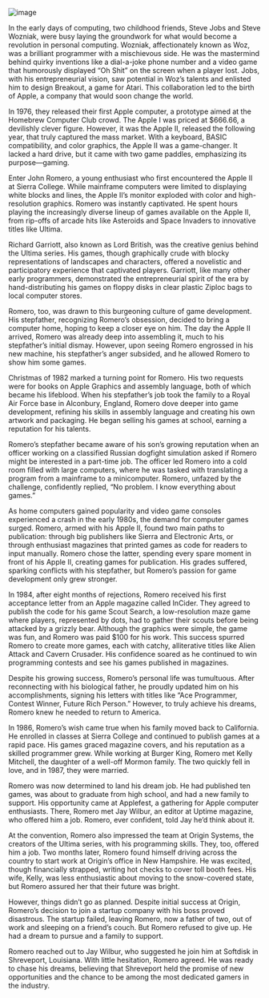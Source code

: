 ![image](https://github.com/user-attachments/assets/c2f29033-d30e-4eef-9884-29f9804876c9)



In the early days of computing, two childhood friends, Steve Jobs and Steve Wozniak, were busy laying the groundwork for what would become a revolution in personal computing. Wozniak, affectionately known as Woz, was a brilliant programmer with a mischievous side. He was the mastermind behind quirky inventions like a dial-a-joke phone number and a video game that humorously displayed “Oh Shit” on the screen when a player lost. Jobs, with his entrepreneurial vision, saw potential in Woz’s talents and enlisted him to design Breakout, a game for Atari. This collaboration led to the birth of Apple, a company that would soon change the world.

In 1976, they released their first Apple computer, a prototype aimed at the Homebrew Computer Club crowd. The Apple I was priced at $666.66, a devilishly clever figure. However, it was the Apple II, released the following year, that truly captured the mass market. With a keyboard, BASIC compatibility, and color graphics, the Apple II was a game-changer. It lacked a hard drive, but it came with two game paddles, emphasizing its purpose—gaming.

Enter John Romero, a young enthusiast who first encountered the Apple II at Sierra College. While mainframe computers were limited to displaying white blocks and lines, the Apple II’s monitor exploded with color and high-resolution graphics. Romero was instantly captivated. He spent hours playing the increasingly diverse lineup of games available on the Apple II, from rip-offs of arcade hits like Asteroids and Space Invaders to innovative titles like Ultima.

Richard Garriott, also known as Lord British, was the creative genius behind the Ultima series. His games, though graphically crude with blocky representations of landscapes and characters, offered a novelistic and participatory experience that captivated players. Garriott, like many other early programmers, demonstrated the entrepreneurial spirit of the era by hand-distributing his games on floppy disks in clear plastic Ziploc bags to local computer stores.

Romero, too, was drawn to this burgeoning culture of game development. His stepfather, recognizing Romero’s obsession, decided to bring a computer home, hoping to keep a closer eye on him. The day the Apple II arrived, Romero was already deep into assembling it, much to his stepfather’s initial dismay. However, upon seeing Romero engrossed in his new machine, his stepfather’s anger subsided, and he allowed Romero to show him some games.

Christmas of 1982 marked a turning point for Romero. His two requests were for books on Apple Graphics and assembly language, both of which became his lifeblood. When his stepfather’s job took the family to a Royal Air Force base in Alconbury, England, Romero dove deeper into game development, refining his skills in assembly language and creating his own artwork and packaging. He began selling his games at school, earning a reputation for his talents.

Romero’s stepfather became aware of his son’s growing reputation when an officer working on a classified Russian dogfight simulation asked if Romero might be interested in a part-time job. The officer led Romero into a cold room filled with large computers, where he was tasked with translating a program from a mainframe to a minicomputer. Romero, unfazed by the challenge, confidently replied, “No problem. I know everything about games.”

As home computers gained popularity and video game consoles experienced a crash in the early 1980s, the demand for computer games surged. Romero, armed with his Apple II, found two main paths to publication: through big publishers like Sierra and Electronic Arts, or through enthusiast magazines that printed games as code for readers to input manually. Romero chose the latter, spending every spare moment in front of his Apple II, creating games for publication. His grades suffered, sparking conflicts with his stepfather, but Romero’s passion for game development only grew stronger.

In 1984, after eight months of rejections, Romero received his first acceptance letter from an Apple magazine called InCider. They agreed to publish the code for his game Scout Search, a low-resolution maze game where players, represented by dots, had to gather their scouts before being attacked by a grizzly bear. Although the graphics were simple, the game was fun, and Romero was paid $100 for his work. This success spurred Romero to create more games, each with catchy, alliterative titles like Alien Attack and Cavern Crusader. His confidence soared as he continued to win programming contests and see his games published in magazines.

Despite his growing success, Romero’s personal life was tumultuous. After reconnecting with his biological father, he proudly updated him on his accomplishments, signing his letters with titles like “Ace Programmer, Contest Winner, Future Rich Person.” However, to truly achieve his dreams, Romero knew he needed to return to America.

In 1986, Romero’s wish came true when his family moved back to California. He enrolled in classes at Sierra College and continued to publish games at a rapid pace. His games graced magazine covers, and his reputation as a skilled programmer grew. While working at Burger King, Romero met Kelly Mitchell, the daughter of a well-off Mormon family. The two quickly fell in love, and in 1987, they were married.

Romero was now determined to land his dream job. He had published ten games, was about to graduate from high school, and had a new family to support. His opportunity came at Applefest, a gathering for Apple computer enthusiasts. There, Romero met Jay Wilbur, an editor at Uptime magazine, who offered him a job. Romero, ever confident, told Jay he’d think about it.

At the convention, Romero also impressed the team at Origin Systems, the creators of the Ultima series, with his programming skills. They, too, offered him a job. Two months later, Romero found himself driving across the country to start work at Origin’s office in New Hampshire. He was excited, though financially strapped, writing hot checks to cover toll booth fees. His wife, Kelly, was less enthusiastic about moving to the snow-covered state, but Romero assured her that their future was bright.

However, things didn’t go as planned. Despite initial success at Origin, Romero’s decision to join a startup company with his boss proved disastrous. The startup failed, leaving Romero, now a father of two, out of work and sleeping on a friend’s couch. But Romero refused to give up. He had a dream to pursue and a family to support.

Romero reached out to Jay Wilbur, who suggested he join him at Softdisk in Shreveport, Louisiana. With little hesitation, Romero agreed. He was ready to chase his dreams, believing that Shreveport held the promise of new opportunities and the chance to be among the most dedicated gamers in the industry.
